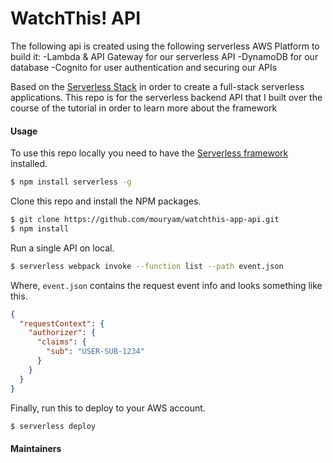 # WatchThis! API
The following api is created using the following serverless AWS Platform to build it:
        -Lambda & API Gateway for our serverless API
        -DynamoDB for our database
        -Cognito for user authentication and securing our APIs

Based on the [Serverless Stack](http://serverless-stack.com) in order to create a full-stack serverless applications.
This repo is for the serverless backend API that I built over the course of the tutorial in order to learn more about the framework
#### Usage

To use this repo locally you need to have the [Serverless framework](https://serverless.com) installed.

``` bash
$ npm install serverless -g
```

Clone this repo and install the NPM packages.

``` bash
$ git clone https://github.com/mouryam/watchthis-app-api.git
$ npm install
```

Run a single API on local.

``` bash
$ serverless webpack invoke --function list --path event.json
```

Where, `event.json` contains the request event info and looks something like this.

``` json
{
  "requestContext": {
    "authorizer": {
      "claims": {
        "sub": "USER-SUB-1234"
      }
    }
  }
}
```

Finally, run this to deploy to your AWS account.

``` bash
$ serverless deploy
```

#### Maintainers
[Email]: mailto:medamourya@gmail.com
